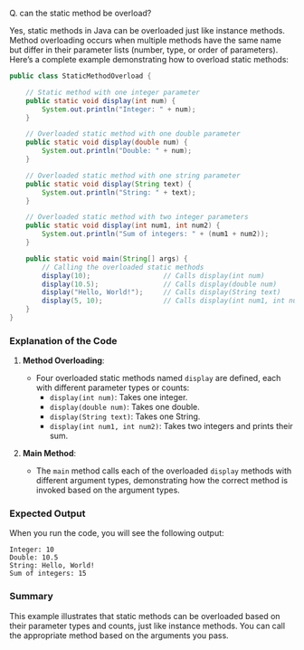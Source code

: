 Q. can the static method be overload?

Yes, static methods in Java can be overloaded just like instance methods. 
Method overloading occurs when multiple methods have the same name but differ in their parameter lists (number, type, or order of parameters). 
Here’s a complete example demonstrating how to overload static methods:

```java
public class StaticMethodOverload {

    // Static method with one integer parameter
    public static void display(int num) {
        System.out.println("Integer: " + num);
    }

    // Overloaded static method with one double parameter
    public static void display(double num) {
        System.out.println("Double: " + num);
    }

    // Overloaded static method with one string parameter
    public static void display(String text) {
        System.out.println("String: " + text);
    }

    // Overloaded static method with two integer parameters
    public static void display(int num1, int num2) {
        System.out.println("Sum of integers: " + (num1 + num2));
    }

    public static void main(String[] args) {
        // Calling the overloaded static methods
        display(10);                  // Calls display(int num)
        display(10.5);                // Calls display(double num)
        display("Hello, World!");     // Calls display(String text)
        display(5, 10);               // Calls display(int num1, int num2)
    }
}
```

### Explanation of the Code

1. **Method Overloading**:
    - Four overloaded static methods named `display` are defined, each with different parameter types or counts:
        - `display(int num)`: Takes one integer.
        - `display(double num)`: Takes one double.
        - `display(String text)`: Takes one String.
        - `display(int num1, int num2)`: Takes two integers and prints their sum.

2. **Main Method**:
    - The `main` method calls each of the overloaded `display` methods with different argument types, demonstrating how the correct method is invoked based on the argument types.

### Expected Output

When you run the code, you will see the following output:

```plaintext
Integer: 10
Double: 10.5
String: Hello, World!
Sum of integers: 15
```

### Summary

This example illustrates that static methods can be overloaded based on their parameter types and counts, just like instance methods. You can call the appropriate method based on the arguments you pass.

